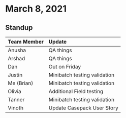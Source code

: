 # March 8, 2021

## Standup

| Team Member | Update                       |
| :---------- | :--------------------------- |
| Anusha      | QA things                    |
| Arshad      | QA things                    |
| Dan         | Out on Friday                |
| Justin      | Minibatch testing validation |
| Me (Brian)  | Minibatch testing validation |
| Olivia      | Additional Field testing     |
| Tanner      | Minibatch testing validation |
| Vinoth      | Update Casepack User Story   |
